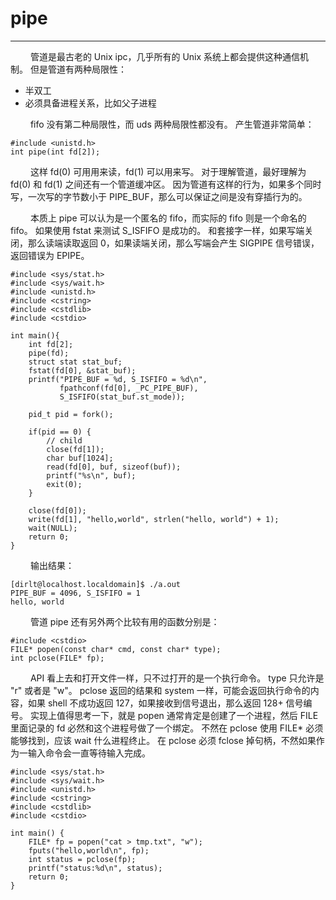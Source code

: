 # pipe
***

&emsp;&emsp;
管道是最古老的 Unix ipc，几乎所有的 Unix 系统上都会提供这种通信机制。
但是管道有两种局限性：

+ 半双工
+ 必须具备进程关系，比如父子进程

&emsp;&emsp;
fifo 没有第二种局限性，而 uds 两种局限性都没有。
产生管道非常简单：

    #include <unistd.h>
    int pipe(int fd[2]);

&emsp;&emsp;
这样 fd(0) 可用用来读，fd(1) 可以用来写。
对于理解管道，最好理解为 fd(0) 和 fd(1) 之间还有一个管道缓冲区。
因为管道有这样的行为，如果多个同时写，一次写的字节数小于 PIPE_BUF，那么可以保证之间是没有穿插行为的。

&emsp;&emsp;
本质上 pipe 可以认为是一个匿名的 fifo，而实际的 fifo 则是一个命名的 fifo。
如果使用 fstat 来测试 S\_ISFIFO 是成功的。
和套接字一样，如果写端关闭，那么读端读取返回 0，如果读端关闭，那么写端会产生 SIGPIPE 信号错误，返回错误为 EPIPE。

    #include <sys/stat.h>
    #include <sys/wait.h>
    #include <unistd.h>
    #include <cstring>
    #include <cstdlib>
    #include <cstdio>
    
    int main(){
        int fd[2];
        pipe(fd);
        struct stat stat_buf;
        fstat(fd[0], &stat_buf);
        printf("PIPE_BUF = %d, S_ISFIFO = %d\n",
               fpathconf(fd[0], _PC_PIPE_BUF),
               S_ISFIFO(stat_buf.st_mode));
               
        pid_t pid = fork();
        
        if(pid == 0) {
            // child
            close(fd[1]);
            char buf[1024];
            read(fd[0], buf, sizeof(buf));
            printf("%s\n", buf);
            exit(0);
        }
        
        close(fd[0]);
        write(fd[1], "hello,world", strlen("hello, world") + 1);
        wait(NULL);
        return 0;
    }

&emsp;&emsp;
输出结果：

    [dirlt@localhost.localdomain]$ ./a.out
    PIPE_BUF = 4096, S_ISFIFO = 1
    hello, world

&emsp;&emsp;
管道 pipe 还有另外两个比较有用的函数分别是：

    #include <cstdio>
    FILE* popen(const char* cmd, const char* type);
    int pclose(FILE* fp);

&emsp;&emsp;
API 看上去和打开文件一样，只不过打开的是一个执行命令。
type 只允许是 "r" 或者是 "w"。
pclose 返回的结果和 system 一样，可能会返回执行命令的内容，如果 shell 不成功返回 127，如果接收到信号退出，那么返回 128+ 信号编号。
实现上值得思考一下，就是 popen 通常肯定是创建了一个进程，然后 FILE 里面记录的 fd 必然和这个进程号做了一个绑定。
不然在 pclose 使用 FILE* 必须能够找到，应该 wait 什么进程终止。
在 pclose 必须 fclose 掉句柄，不然如果作为一输入命令会一直等待输入完成。

    #include <sys/stat.h>
    #include <sys/wait.h>
    #include <unistd.h>
    #include <cstring>
    #include <cstdlib>
    #include <cstdio>
    
    int main() {
        FILE* fp = popen("cat > tmp.txt", "w");
        fputs("hello,world\n", fp);
        int status = pclose(fp);
        printf("status:%d\n", status);
        return 0;
    }